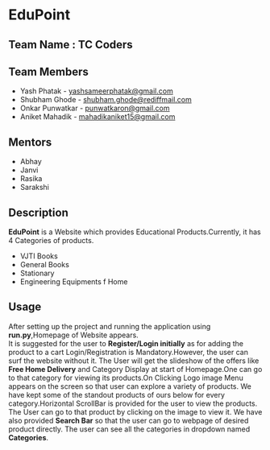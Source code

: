 # EduPoint

## Team Name : TC Coders

## Team Members

* Yash Phatak      -  yashsameerphatak@gmail.com
* Shubham Ghode    -  shubham.ghode@rediffmail.com
* Onkar Punwatkar  -  punwatkaron@gmail.com
* Aniket Mahadik   -  mahadikaniket15@gmail.com

## Mentors

* Abhay
* Janvi
* Rasika
* Sarakshi

## Description

**EduPoint** is a Website which provides Educational Products.Currently, it has 4 Categories of products.
* VJTI Books
* General Books
* Stationary
* Engineering Equipments
f Home
## Usage

After setting up the project and running the application using **run.py**,Homepage of Website appears.   
It is suggested for the user to **Register/Login initially** as for adding the product to a cart Login/Registration is Mandatory.However, the user can surf the website without it.
The User will get the slideshow of the offers like **Free Home Delivery** and Category Display at start of Homepage.One can go to that category for viewing its products.On Clicking Logo image Menu appears on the screen so that user can explore a variety of products.
We have kept some of the standout products of ours below for every category.Horizontal ScrollBar is provided for the user to view the products. The User can go to that product by clicking on the image to view it.
We have also provided **Search Bar** so that the user can go to webpage of desired product directly.
The user can see all the categories in dropdown named **Categories**.




